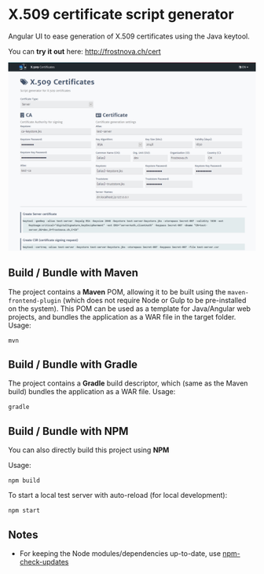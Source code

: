 # X.509 certificate script generator

Angular UI to ease generation of X.509 certificates using the Java keytool.

You can **try it out** here: http://frostnova.ch/cert

![Screenshot](screenshot.png)

## Build / Bundle with Maven
The project contains a **Maven** POM, allowing it to be built using the `maven-frontend-plugin` (which does not require Node or Gulp to be pre-installed on the system). This POM can be used as a template for Java/Angular web projects, and bundles the application as a WAR file in the target folder.
Usage:

    mvn
	
## Build / Bundle with Gradle
The project contains a **Gradle** build descriptor, which (same as the Maven build) bundles the application as a WAR file.
Usage:

    gradle
    
## Build / Bundle with NPM
You can also directly build this project using **NPM**

Usage:

    npm build
    
To start a local test server with auto-reload (for local development):

    npm start

## Notes

 - For keeping the Node modules/dependencies up-to-date, use [npm-check-updates](https://www.npmjs.com/package/npm-check-updates)

